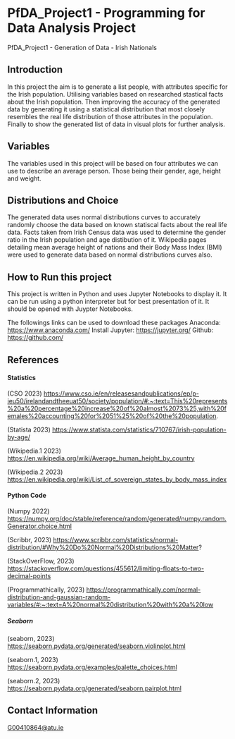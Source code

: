 # PfDA_Project1 - Programming for Data Analysis Project
PfDA_Project1 - Generation of Data - Irish Nationals

## Introduction
In this project the aim is to generate a list people, with attributes specific for the Irish population. Utilising variables based on researched stastical facts about the Irish population. Then improving the accuracy of the generated data by generating it using a statistical distribution that most closely resembles the real life distribution of those attributes in the population. Finally to show the generated list of data in visual plots for further analysis. 

## Variables
The variables used in this project will be based on four attributes we can use to describe an average person. Those being their gender, age, height and weight.

## Distributions and Choice
The generated data uses normal distributions curves to accurately randomly choose the data based on known statiscal facts about the real life data. Facts taken from Irish Census data was used to determine the gender ratio in the Irish population and age distibution of it. Wikipedia pages detailing mean average height of nations and their Body Mass Index (BMI) were used to generate data based on normal distributions curves also.

## How to Run this project
This project is written in Python and uses Jupyter Notebooks to display it. It can be run using a python interpreter but for best presentation of it. It should be opened with Juypter Notebooks.

The followings links can be used to download these packages
Anaconda: https://www.anaconda.com/ 
Install Jupyter: https://jupyter.org/ 
Github: https://github.com/

## References
#### Statistics
(CSO 2023) https://www.cso.ie/en/releasesandpublications/ep/p-ieu50/irelandandtheeuat50/society/population/#:~:text=This%20represents%20a%20percentage%20increase%20of%20almost%2073%25,with%20females%20accounting%20for%2051%25%20of%20the%20population.

(Statista 2023) https://www.statista.com/statistics/710767/irish-population-by-age/

(Wikipedia.1 2023) https://en.wikipedia.org/wiki/Average_human_height_by_country

(Wikipedia.2 2023) https://en.wikipedia.org/wiki/List_of_sovereign_states_by_body_mass_index

#### Python Code
(Numpy 2022) https://numpy.org/doc/stable/reference/random/generated/numpy.random.Generator.choice.html

(Scribbr, 2023) https://www.scribbr.com/statistics/normal-distribution/#Why%20Do%20Normal%20Distributions%20Matter?

(StackOverFlow, 2023) https://stackoverflow.com/questions/455612/limiting-floats-to-two-decimal-points

(Programmathically, 2023) https://programmathically.com/normal-distribution-and-gaussian-random-variables/#:~:text=A%20normal%20distribution%20with%20a%20low

##### Seaborn
(seaborn, 2023) https://seaborn.pydata.org/generated/seaborn.violinplot.html

(seaborn.1, 2023) https://seaborn.pydata.org/examples/palette_choices.html

(seaborn.2, 2023) https://seaborn.pydata.org/generated/seaborn.pairplot.html

## Contact Information
G00410864@atu.ie
